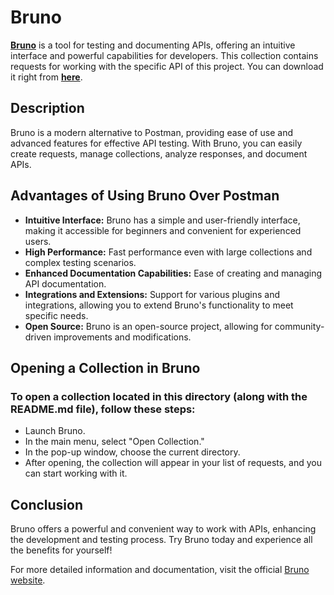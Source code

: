 # Bruno

[**Bruno**](https://github.com/usebruno/bruno) is a tool for testing and documenting APIs, 
offering an intuitive interface and powerful capabilities for developers.
This collection contains requests for working with the specific API of this project. 
You can download it right from [**here**](https://www.usebruno.com/downloads).

## Description

Bruno is a modern alternative to Postman, providing ease of use and advanced features for effective API testing. 
With Bruno, you can easily create requests, manage collections, analyze responses, and document APIs.

## Advantages of Using Bruno Over Postman

- **Intuitive Interface:** Bruno has a simple and user-friendly interface, making it accessible for beginners and convenient for experienced users.
- **High Performance:** Fast performance even with large collections and complex testing scenarios.
- **Enhanced Documentation Capabilities:** Ease of creating and managing API documentation.
- **Integrations and Extensions:** Support for various plugins and integrations, allowing you to extend Bruno's functionality to meet specific needs.
- **Open Source:** Bruno is an open-source project, allowing for community-driven improvements and modifications.

## Opening a Collection in Bruno

### To open a collection located in this directory (along with the README.md file), follow these steps:

- Launch Bruno.
- In the main menu, select "Open Collection."
- In the pop-up window, choose the current directory.
- After opening, the collection will appear in your list of requests, and you can start working with it.

## Conclusion

Bruno offers a powerful and convenient way to work with APIs, enhancing the development and testing process. Try Bruno today and experience all the benefits for yourself!

For more detailed information and documentation, visit the official [Bruno website](https://www.usebruno.com/).
